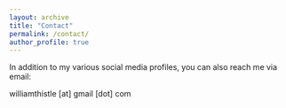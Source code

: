 ```yaml
---
layout: archive
title: "Contact"
permalink: /contact/
author_profile: true
---
```


In addition to my various social media profiles, you can also reach me via email:

williamthistle [at] gmail [dot] com

